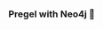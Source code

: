 ### Pregel with Neo4j 🚀



































































































































 





































































































































































































































































































































